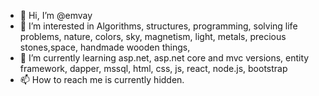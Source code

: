 - 👋 Hi, I’m @emvay
- 👀 I’m interested in Algorithms, structures, programming, solving life problems, nature, colors, sky, magnetism, light, metals, precious stones,space, handmade wooden things,
- 🌱 I’m currently learning asp.net, asp.net core and mvc versions, entity framework, dapper, mssql, html, css, js, react, node.js, bootstrap
- 📫 How to reach me is currently hidden.

<!---
emvay/emvay is a ✨ special ✨ repository because its `README.md` (this file) appears on your GitHub profile.
You can click the Preview link to take a look at your changes.
--->
